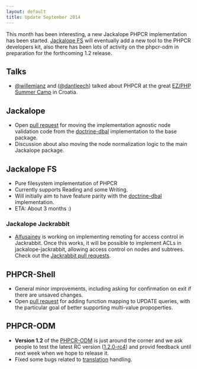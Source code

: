 ```yaml
---
layout: default
title: Update September 2014
---
```


This month has been interesting, a new Jackalope PHPCR implementation has been started.
[Jackalope FS](https://github.com/dantleech/jackalope-fs) will eventually add
a new tool to the PHPCR developers kit, also there has been lots of activity on the phpcr-odm in
preparation for the forthcoming 1.2 release.

## Talks

- [@willemjanz](https://twitter.com/willemjanz) and
  ([@dantleech](https://twitter.com/dantleech)) talked about PHPCR at the great
  [EZ/PHP Summer Camp](http://2014.ezsummercamp.com/Programme) in Croatia.

## Jackalope

- Open [pull request](https://github.com/jackalope/jackalope/pull/245) for moving the implementation
  agnostic node validation code from the [doctrine-dbal](https://github.com/jackalope/jackalope-doctrine-dbal)
  implementation to the base package.
- Discussion about also moving the node normalization logic to the main Jackalope package.

## Jackalope FS

- Pure filesystem implementation of PHPCR
- Currently supports Reading and some Writing.
- Will initially aim to have feature parity with the [doctrine-dbal](https://github.com/jackalope/jackalope-doctrine-dbal) implementation.
- ETA: About 3 months :)

### Jackalope Jackrabbit

* [Alfusainey](https://github.com/Alfusainey) is working on implementing remoting for access control in Jackrabbit. Once this works, it will be possible to implement ACLs in jackalope-jackrabbit, allowing access control on nodes and subtrees. Check out the [Jackrabbit pull requests](https://github.com/apache/jackrabbit/pulls).

## PHPCR-Shell

- General minor improvements, including asking for confirmation on exit if there are unsaved changes.
- Open [pull request](https://github.com/phpcr/phpcr-shell/pull/90) for adding
  function mapping to UPDATE queries, with the particular goal of better
  supporting multi-value propoperties.

## PHPCR-ODM

- **Version 1.2** of the [PHPCR-ODM](https://github.com/doctrine/phpcr-odm) is just around the corner and we ask people to test the latest RC version ([1.2.0-rc4](https://packagist.org/packages/doctrine/phpcr-odm#1.2.0-rc4)) and provid feedback until next week when we hope to release it.
- Fixed some bugs related to [translation](https://github.com/doctrine/phpcr-odm/pull/566) handling.
